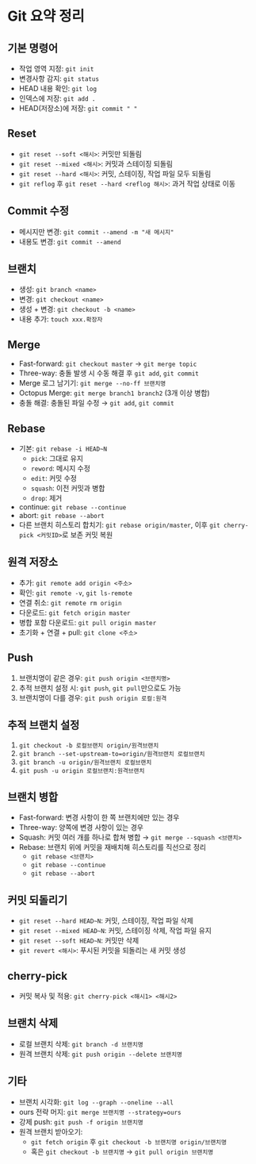 # Git 요약 정리

## 기본 명령어

- 작업 영역 지정: `git init`
- 변경사항 감지: `git status`
- HEAD 내용 확인: `git log`
- 인덱스에 저장: `git add .`
- HEAD(저장소)에 저장: `git commit " "`

## Reset

- `git reset --soft <해시>`: 커밋만 되돌림
- `git reset --mixed <해시>`: 커밋과 스테이징 되돌림
- `git reset --hard <해시>`: 커밋, 스테이징, 작업 파일 모두 되돌림
- `git reflog` 후 `git reset --hard <reflog 해시>`: 과거 작업 상태로 이동

## Commit 수정

- 메시지만 변경: `git commit --amend -m "새 메시지"`
- 내용도 변경: `git commit --amend`

## 브랜치

- 생성: `git branch <name>`
- 변경: `git checkout <name>`
- 생성 + 변경: `git checkout -b <name>`
- 내용 추가: `touch xxx.확장자`

## Merge

- Fast-forward: `git checkout master` → `git merge topic`
- Three-way: 충돌 발생 시 수동 해결 후 `git add`, `git commit`
- Merge 로그 남기기: `git merge --no-ff 브랜치명`
- Octopus Merge: `git merge branch1 branch2` (3개 이상 병합)
- 충돌 해결: 충돌된 파일 수정 → `git add`, `git commit`

## Rebase

- 기본: `git rebase -i HEAD~N`
  - `pick`: 그대로 유지
  - `reword`: 메시지 수정
  - `edit`: 커밋 수정
  - `squash`: 이전 커밋과 병합
  - `drop`: 제거
- continue: `git rebase --continue`
- abort: `git rebase --abort`
- 다른 브랜치 히스토리 합치기: `git rebase origin/master`, 이후 `git cherry-pick <커밋ID>`로 보존 커밋 복원

## 원격 저장소

- 추가: `git remote add origin <주소>`
- 확인: `git remote -v`, `git ls-remote`
- 연결 취소: `git remote rm origin`
- 다운로드: `git fetch origin master`
- 병합 포함 다운로드: `git pull origin master`
- 초기화 + 연결 + pull: `git clone <주소>`

## Push

1. 브랜치명이 같은 경우: `git push origin <브랜치명>`
2. 추적 브랜치 설정 시: `git push`, `git pull`만으로도 가능
3. 브랜치명이 다를 경우: `git push origin 로컬:원격`

## 추적 브랜치 설정

1. `git checkout -b 로컬브랜치 origin/원격브랜치`
2. `git branch --set-upstream-to=origin/원격브랜치 로컬브랜치`
3. `git branch -u origin/원격브랜치 로컬브랜치`
4. `git push -u origin 로컬브랜치:원격브랜치`

## 브랜치 병합

- Fast-forward: 변경 사항이 한 쪽 브랜치에만 있는 경우
- Three-way: 양쪽에 변경 사항이 있는 경우
- Squash: 커밋 여러 개를 하나로 합쳐 병합 → `git merge --squash <브랜치>`
- Rebase: 브랜치 위에 커밋을 재배치해 히스토리를 직선으로 정리
  - `git rebase <브랜치>`
  - `git rebase --continue`
  - `git rebase --abort`

## 커밋 되돌리기

- `git reset --hard HEAD~N`: 커밋, 스테이징, 작업 파일 삭제
- `git reset --mixed HEAD~N`: 커밋, 스테이징 삭제, 작업 파일 유지
- `git reset --soft HEAD~N`: 커밋만 삭제
- `git revert <해시>`: 푸시된 커밋을 되돌리는 새 커밋 생성

## cherry-pick

- 커밋 복사 및 적용: `git cherry-pick <해시1> <해시2>`

## 브랜치 삭제

- 로컬 브랜치 삭제: `git branch -d 브랜치명`
- 원격 브랜치 삭제: `git push origin --delete 브랜치명`

## 기타

- 브랜치 시각화: `git log --graph --oneline --all`
- ours 전략 머지: `git merge 브랜치명 --strategy=ours`
- 강제 push: `git push -f origin 브랜치명`
- 원격 브랜치 받아오기: 
  - `git fetch origin` 후 `git checkout -b 브랜치명 origin/브랜치명`
  - 혹은 `git checkout -b 브랜치명` → `git pull origin 브랜치명`
